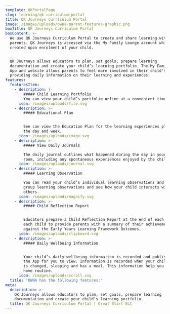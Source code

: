 ```yaml
---
template: QKPortalPage
slug: learning/qk-curriculum-portal
title: QK Journeys Curriculum Portal
image: /images/uploads/owna-parent-features-graphic.png
boxTitle: QK Journeys Curriculum Portal
boxContent: >-
  We use QK Journeys Curriculum Portal to create and share learning with
  parents. QK Journeys is accessed via the My Family Lounge account which is
  created upon enrolment of your child.


  QK Journeys allows educators to plan, set goals, prepare learning
  documentation and create your child’s learning portfolio. The My Family Lounge
  App and website allows parents to feel more involved in their child’s day by
  providing daily information on their learning and experiences.
features:
  featuresItem:
    - description: |-
        ##### Child Learning Portfolio
        You can view your child’s portfolio online at a convenient time.
      icon: /images/uploads/file.svg
    - description: >-
        ##### Educational Plan


        See can view the Education Plan for the learning experiences plans for
        the day and week.
      icon: /images/uploads/image.svg
    - description: >-
        ##### View Daily Journals

        The daily journal outlines what happened during the day in your child’s
        room, including any spontaneous experiences enjoyed by the children.
      icon: /images/uploads/journal.svg
    - description: >-
        ##### Learning Observation

        You can read your child’s individual learning observations and also read
        group learning observations and see how your child interacts with
        others.
      icon: /images/uploads/magnify.svg
    - description: >-
        ##### Child Reflection Report


        Educators prepare a Child Reflection Report at the end of each year for
        each child to provide parents with a summary of their achievements
        against the Early Years Learning Framework Outcomes.
      icon: /images/uploads/clipboard.svg
    - description: >-
        ##### Daily Wellbeing Information


        Your child’s daily wellbeing informaiton is recorded and published on
        the App for you to view. Information is recorded when your child nappy
        is changed, sleeping and has a meal. This information help you plan you
        home routine.
      icon: /images/uploads/scroll.svg
  title: 'OWNA has the following features:'
meta:
  description: >-
    QK Journeys allows educators to plan, set goals, prepare learning
    documentation and create your child’s learning portfolio.
  title: QK Journeys Curriculum Portal | Great Start ELC
---
```


